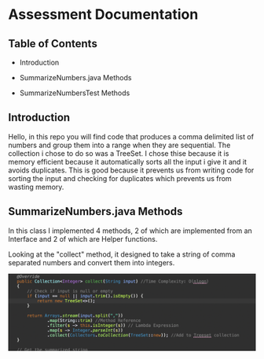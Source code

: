 # Assessment Documentation

## Table of Contents

- Introduction
  
- SummarizeNumbers.java Methods

- SummarizeNumbersTest Methods

## Introduction

Hello, in this repo you will find code that produces a comma delimited list of numbers and group them into a range when they are sequential. The collection i chose to do so was a TreeSet. I chose thise because it is memory efficient because it automatically sorts all the input i give it and it avoids duplicates. This is good because it prevents us from writing code for sorting the input and checking for duplicates which prevents us from wasting memory.

## SummarizeNumbers.java Methods

In this class I implemented 4 methods, 2 of which are implemented from an Interface and 2 of which are Helper functions.

Looking at the "collect" method, it designed to take a string of comma separated numbers and convert them into integers.

![Code Explanation part1](Images/1.png)
